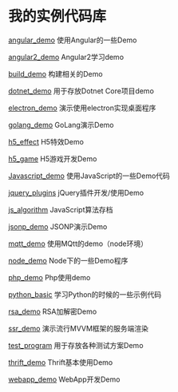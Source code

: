# 我的实例代码库

[angular_demo](angular_demo)  使用Angular的一些Demo

[angular2_demo](https://github.com/hstarorg/HstarDemoProject/tree/master/angular2_demo)  Angular2学习demo

[build_demo](https://github.com/hstarorg/HstarDemoProject/tree/master/build_demo)  构建相关的Demo

[dotnet_demo](https://github.com/hstarorg/HstarDemoProject/tree/master/dotnet_demo)  用于存放Dotnet Core项目demo

[electron_demo](https://github.com/hstarorg/HstarDemoProject/tree/master/electron_demo) 演示使用electron实现桌面程序

[golang_demo](https://github.com/hstarorg/HstarDemoProject/tree/master/golang_demo) GoLang演示Demo

[h5_effect](https://github.com/hstarorg/HstarDemoProject/tree/master/h5_effect)  H5特效Demo

[h5_game](https://github.com/hstarorg/HstarDemoProject/tree/master/h5_game)  H5游戏开发Demo

[Javascript_demo](javascript_demo) 使用JavaScript的一些Demo代码

[jquery_plugins](https://github.com/hstarorg/HstarDemoProject/tree/master/jquery_plugins)  jQuery插件开发/使用Demo

[js_algorithm](js_algorithm) JavaScript算法存档

[jsonp_demo](https://github.com/hstarorg/HstarDemoProject/tree/master/jsonp_demo) JSONP演示Demo

[mqtt_demo](https://github.com/hstarorg/HstarDemoProject/tree/master/mqtt_demo) 使用MQtt的demo（node环境）

[node_demo](https://github.com/hstarorg/HstarDemoProject/tree/master/node_demo) Node下的一些Demo程序

[php_demo](https://github.com/hstarorg/HstarDemoProject/tree/master/php_demo) Php使用demo

[python_basic](https://github.com/hstarorg/HstarDemoProject/tree/master/python_basic)  学习Python的时候的一些示例代码

[rsa_demo](https://github.com/hstarorg/HstarDemoProject/tree/master/rsa_demo) RSA加解密Demo

[ssr_demo](https://github.com/hstarorg/HstarDemoProject/tree/master/ssr_demo) 演示流行MVVM框架的服务端渲染

[test_program](test_program) 用于存放各种测试方案Demo

[thrift_demo](https://github.com/hstarorg/HstarDemoProject/tree/master/thrift_demo)  Thrift基本使用Demo

[webapp_demo](webapp_demo) WebApp开发Demo
